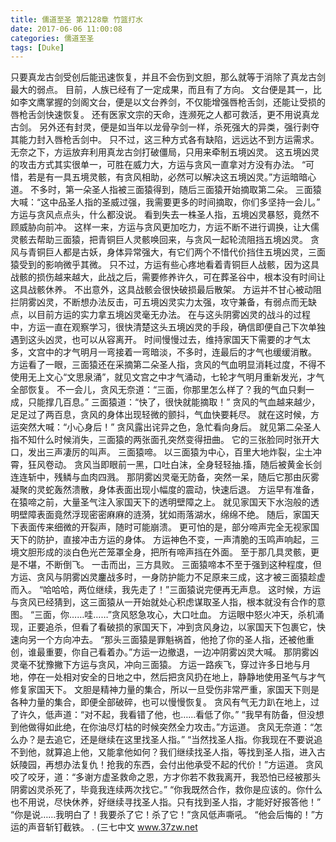 ```yaml
---
title: 儒道至圣 第2128章 竹篮打水
date: 2017-06-06 11:00:08
categories: 儒道至圣
tags: [Duke]
---
```


只要真龙古剑受创后能迅速恢复，并且不会伤到文胆，那么就等于消除了真龙古剑最大的弱点。
目前，人族已经有了一定成果，而且有了方向。
文台便是其一，比如李文鹰掌握的剑阁文台，便是以文台养剑，不仅能增强唇枪舌剑，还能让受损的唇枪舌剑快速恢复。
还有医家文宗的天命，连濒死之人都可救活，更不用说真龙古剑。
另外还有封灵，便是如当年以龙骨孕剑一样，杀死强大的异类，强行剥夺其能力封入唇枪舌剑中。
只不过，这三种方式各有缺陷，远远达不到方运需求。
无奈之下，方运放弃利用真龙古剑打破僵局，只用来牵制五境凶灵。
这五境凶灵的攻击方式其实很单一，可胜在威力大，方运与贪风一直拿对方没有办法。
“可惜，若是有一具五境灵骸，有贪风相助，必然可以解决这五境凶灵。”方运暗暗心道。
不多时，第一朵圣人指被三面猿得到，随后三面猿开始摘取第二朵。
三面猿大喊：“这中品圣人指的圣威过强，我需要更多的时间摘取，你们多坚持一会儿。”
方运与贪风点点头，什么都没说。
看到失去一株圣人指，五境凶灵暴怒，竟然不顾威胁向前冲。
这样一来，方运与贪风更加吃力，方运不断不进行调换，让大儒灵骸去帮助三面猿，把青铜巨人灵骸唤回来，与贪风一起轮流阻挡五境凶灵。
贪风与青铜巨人都是古妖，身体异常强大，有它们两个不惜代价挡住五境凶灵，三面猿受到的影响微乎其微。
只不过，方运有些心疼地看着青铜巨人战骸，因为这具战骸的损伤越来越大，此战之后，需要修养许久，可在葬圣谷中，根本没有时间让这具战骸休养。
不出意外，这具战骸会很快破损最后散架。
方运并不甘心被动阻拦阴雾凶灵，不断想办法反击，可五境凶灵实力太强，攻守兼备，有弱点而无缺点，以目前方运的实力拿五境凶灵毫无办法。
在与这头阴雾凶灵的战斗的过程中，方运一直在观察学习，很快清楚这头五境凶灵的手段，确信即便自己下次单独遇到这头凶灵，也可以从容离开。
时间慢慢过去，维持家国天下需要的才气太多，文宫中的才气明月一弯接着一弯暗淡，不多时，连最后的才气也缓缓消散。
方运看了一眼，三面猿还在采摘第二朵圣人指，贪风的气血明显消耗过度，不得不使用无上文心“文思泉涌”，就见文宫之中才气涌动，七轮才气明月重新发光，才气全部恢复。
不一会儿，贪风无奈道：“三面，你那里怎么样了？我的气血只剩一成，只能撑几百息。”
三面猿道：“快了，很快就能摘取！”
贪风的气血越来越少，足足过了两百息，贪风的身体出现轻微的颤抖，气血快要耗尽。
就在这时候，方运突然大喊：“小心身后！”
贪风露出诧异之色，急忙看向身后。
就见第二朵圣人指不知什么时候消失，三面猿的两张面孔突然变得扭曲。
它的三张脸同时张开大口，发出三声凄厉的叫声。
三面猿啼。
以三面猿为中心，百里大地炸裂，尘土冲霄，狂风卷动。
贪风当即眼前一黑，口吐白沫，全身轻轻抽.搐，随后被黄金长剑连连斩中，残鳞与血肉四溅。
那阴雾凶灵毫无防备，突然一呆，随后它那由灰雾凝聚的灵蛇轰然溃散，身体表面出现小幅度的震动，快速后退。
方运早有准备，在猿啼之前，大量圣气注入家国天下的透明壁障之上。
就见家国天下水泡般的透明壁障表面竟然浮现密密麻麻的涟漪，犹如雨落湖水，绵绵不绝。
随后，家国天下表面传来细微的开裂声，随时可能崩溃。
更可怕的是，部分啼声完全无视家国天下的防护，直接冲击方运的身体。
方运神色不变，一声清脆的玉鸣声响起，三境文胆形成的淡白色光芒笼罩全身，把所有啼声挡在外面。
至于那几具灵骸，更是不堪，不断倒飞。
一击而出，三方具败。
三面猿啼本不至于强到这种程度，但方运、贪风与阴雾凶灵鏖战多时，一身防护能力不足原来三成，这才被三面猿趁虚而入。
“哈哈哈，两位继续，我先走了！”三面猿说完便再无声息。
这时候，方运与贪风已经猜到，这三面猿从一开始就处心积虑谋取圣人指，根本就没有合作的意图。
“三面，你……哇……”贪风怒急攻心，大口吐血。
方运眼中怒火冲天，杀机涌现，正要追杀，但看了看破损的家国天下，冲到贪风身边，以家国天下包裹它，快速向另一个方向冲去。
“那头三面猿是罪魁祸首，他抢了你的圣人指，还被他重创，谁最重要，你自己看着办。”方运一边撤退，一边冲阴雾凶灵大喊。
那阴雾凶灵毫不犹豫撇下方运与贪风，冲向三面猿。
方运一路疾飞，穿过许多日地与月地，停在一处相对安全的日地之中，然后把贪风扔在地上，静静地使用圣气与才气修复家国天下。
文胆是精神力量的集合，所以一旦受伤非常严重，家国天下则是各种力量的集合，即便全部破碎，也可以慢慢恢复。
贪风有气无力趴在地上，过了许久，低声道：“对不起，我看错了他，也……看低了你。”
“我早有防备，但没想到他做得如此绝，在你油尽灯枯的时候突然全力攻击。”方运道。
贪风无奈道：“怎么办？是去追它，还是继续在这里找圣人指。”
“当然找圣人指。你我现在不要说追不到他，就算追上他，又能拿他如何？我们继续找圣人指，等找到圣人指，进入古妖陵园，再想办法复仇！抢我的东西，会付出他承受不起的代价！”方运道。
贪风咬了咬牙，道：“多谢方虚圣救命之恩，方才你若不救我离开，我恐怕已经被那头阴雾凶灵杀死了，毕竟我连续两次找它。”
“你我既然合作，救你是应该的。你什么也不用说，尽快休养，好继续寻找圣人指。只有找到圣人指，才能好好报答他！”
“你是说……我明白了！我要杀了它！杀了它！”贪风低声嘶吼。
“他会后悔的！”方运的声音斩钉截铁。
.
(三七中文 www.37zw.net